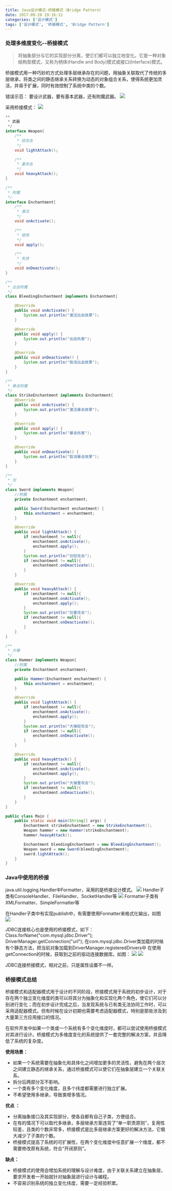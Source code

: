 ```yaml
---
title: Java设计模式-桥接模式（Bridge Pattern）
date: 2017-09-20 19:16:12
categories: ['设计模式']
tags: ['设计模式', '桥接模式', 'Bridge Pattern']
---
```


### 处理多维度变化--桥接模式
> 将抽象部分与它的实现部分分离，使它们都可以独立地变化。它是一种对象结构型模式，又称为柄体(Handle and Body)模式或接口(Interface)模式。

桥接模式用一种巧妙的方式处理多层继承存在的问题，用抽象关联取代了传统的多层继承，将类之间的静态继承关系转换为动态的对象组合关系，使得系统更加灵活，并易于扩展，同时有效控制了系统中类的个数。

错误示范：
要设计武器，要有基本武器，还有附魔武器。
![](http://otxnth5wx.bkt.clouddn.com/20170920屏幕快照2017-09-20下午7.49.52.png)

采用桥接模式：
![](http://otxnth5wx.bkt.clouddn.com/20170920屏幕快照2017-09-20下午8.06.56.png)
```Java
**
 * 武器
 */
interface Weapon{
    /**
     * 轻攻击
     */
    void lightAttack();

    /**
     * 重攻击
     */
    void heavyAttack();
}

/**
 * 附魔
 */
interface Enchantment{
    /**
     * 激活
     */
    void onActivate();

    /**
     * 使用
     */
    void apply();

    /**
     * 失效
     */
    void onDeactivate();
}

/**
 * 出血附魔
 */
class BleedingEnchantment implements Enchantment{

    @Override
    public void onActivate() {
        System.out.println("激活出血效果");
    }

    @Override
    public void apply() {
        System.out.println("出血伤害");
    }

    @Override
    public void onDeactivate() {
        System.out.println("取消出血效果");
    }
}

/**
 * 暴击附魔
 */
class StrikeEnchantment implements Enchantment{
    @Override
    public void onActivate() {
        System.out.println("激活暴击效果");
    }

    @Override
    public void apply() {
        System.out.println("暴击伤害");
    }

    @Override
    public void onDeactivate() {
        System.out.println("取消暴击效果");
    }
}

/**
 * 剑
 */
class Sword implements Weapon{
    //附魔
    private Enchantment enchantment;

    public Sword(Enchantment enchantment) {
        this.enchantment = enchantment;
    }

    @Override
    public void lightAttack() {
        if (enchantment != null){
            enchantment.onActivate();
            enchantment.apply();
        }
        System.out.println("剑轻攻击");
        if (enchantment != null){
            enchantment.onDeactivate();
        }
    }

    @Override
    public void heavyAttack() {
        if (enchantment != null){
            enchantment.onActivate();
            enchantment.apply();
        }
        System.out.println("剑重攻击");
        if (enchantment != null){
            enchantment.onDeactivate();
        }
    }
}

/**
 * 大锤
 */
class Hammer implements Weapon{
    //附魔
    private Enchantment enchantment;

    public Hammer(Enchantment enchantment) {
        this.enchantment = enchantment;
    }

    @Override
    public void lightAttack() {
        if (enchantment != null){
            enchantment.onActivate();
            enchantment.apply();
        }
        System.out.println("大锤轻攻击");
        if (enchantment != null){
            enchantment.onDeactivate();
        }
    }

    @Override
    public void heavyAttack() {
        if (enchantment != null){
            enchantment.onActivate();
            enchantment.apply();
        }
        System.out.println("大锤重攻击");
        if (enchantment != null){
            enchantment.onDeactivate();
        }
    }
}

public class Main {
    public static void main(String[] args) {
        Enchantment strikeEnchantment = new StrikeEnchantment();
        Weapon hammer = new Hammer(strikeEnchantment);
        hammer.heavyAttack();

        Enchantment bleedingEnchantment = new BleedingEnchantment();
        Weapon sword = new Sword(bleedingEnchantment);
        sword.lightAttack();
    }
}
```
### Java中使用的桥接
java.util.logging.Handler中Formatter，采用的是桥接设计模式。
![](http://otxnth5wx.bkt.clouddn.com/20170920屏幕快照2017-09-20下午8.49.05.png)
Handler子类有ConsoleHandler、FileHandler、SocketHandler等
![](http://otxnth5wx.bkt.clouddn.com/20170920屏幕快照2017-09-20下午8.52.39.png)
Formatter子类有XMLFormatter、SimpleFormatter等


在Handler子类中有实现publish中，有需要使用Formatter来格式化输出，如图
![](http://otxnth5wx.bkt.clouddn.com/20170920屏幕快照2017-09-20下午8.55.23.png)

JDBC连接核心也是使用的桥接模式，如下：
Class.forName("com.mysql.jdbc.Driver");
DriverManager.getConnection("url");
在com.mysql.jdbc.Driver类加载的时候有个静态方法，把当前对象加载到DriverManager.registeredDrivers中
在使用getConnection的时候，获取到之前的驱动连接数据库。如图：
![](http://otxnth5wx.bkt.clouddn.com/20170920屏幕快照2017-09-20下午9.05.37.png)
![](http://otxnth5wx.bkt.clouddn.com/20170920屏幕快照2017-09-20下午9.05.47.png)

JDBC连接桥接模式，相对之前，只是属性设置不一样。

### 桥接模式总结
桥接模式和适配器模式用于设计的不同阶段，桥接模式用于系统的初步设计，对于存在两个独立变化维度的类可以将其分为抽象化和实现化两个角色，使它们可以分别进行变化；而在初步设计完成之后，当发现系统与已有类无法协同工作时，可以采用适配器模式。但有时候在设计初期也需要考虑适配器模式，特别是那些涉及到大量第三方应用接口的情况。

在软件开发中如果一个类或一个系统有多个变化维度时，都可以尝试使用桥接模式对其进行设计。桥接模式为多维度变化的系统提供了一套完整的解决方案，并且降低了系统的复杂度。

**使用场景：**
* 如果一个系统需要在抽象化和具体化之间增加更多的灵活性，避免在两个层次之间建立静态的继承关系，通过桥接模式可以使它们在抽象层建立一个关联关系。
* 拆分后两部分互不影响。
* 一个类有多个变化维度，且多个纬度都需要进行独立扩展。
* 不希望使用多继承，导致类增多情况。

**优点 ：**
* 分离抽象接口及其实现部分，使各自都有自己子类，方便组合。
* 在有的情况下可以取代多继承，多层继承方案违背了“单一职责原则”，复用性较差，且类的个数非常多，桥接模式是比多层继承方案更好的解决方法，它极大减少了子类的个数。
* 桥接模式提高了系统的可扩展性，在两个变化维度中任意扩展一个维度，都不需要修改原有系统，符合“开闭原则”。

**缺点：**
* 桥接模式的使用会增加系统的理解与设计难度，由于关联关系建立在抽象层，要求开发者一开始就针对抽象层进行设计与编程。
* 不容易识别系统的独立变化纬度，需要一定经验积累。
